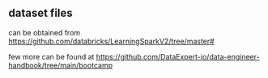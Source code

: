 ## dataset files 
can be obtained from https://github.com/databricks/LearningSparkV2/tree/master# 

few more can be found at https://github.com/DataExpert-io/data-engineer-handbook/tree/main/bootcamp
